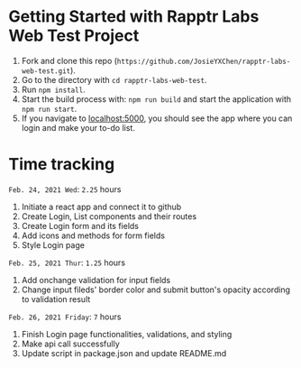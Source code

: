 # Getting Started with Rapptr Labs Web Test Project

1. Fork and clone this repo (`https://github.com/JosieYXChen/rapptr-labs-web-test.git`).
2. Go to the directory with `cd rapptr-labs-web-test`.
3. Run `npm install`.
4. Start the build process with: `npm run build` and start the application with `npm run start`.
5. If you navigate to [localhost:5000](http://localhost:5000), you should see the app where you can login and make your to-do list.

# Time tracking

`Feb. 24, 2021 Wed`: `2.25` hours

1. Initiate a react app and connect it to github
2. Create Login, List components and their routes
3. Create Login form and its fields
4. Add icons and methods for form fields
5. Style Login page

`Feb. 25, 2021 Thur`: `1.25` hours

1. Add onchange validation for input fields
2. Change input fileds' border color and submit button's opacity according to validation result

`Feb. 26, 2021 Friday`: `7` hours

1. Finish Login page functionalities, validations, and styling
2. Make api call successfully
3. Update script in package.json and update README.md
